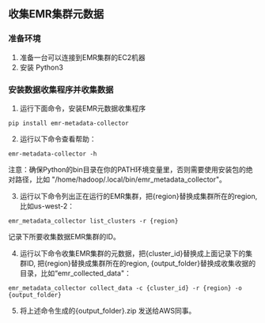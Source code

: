## 收集EMR集群元数据

### 准备环境

1. 准备一台可以连接到EMR集群的EC2机器
2. 安装 Python3

### 安装数据收集程序并收集数据
1. 运行下面命令，安装EMR元数据收集程序

```shell
pip install emr-metadata-collector
```

2. 运行以下命令查看帮助：

```shell
emr-metadata-collector -h
```

注意：确保Python的bin目录在你的PATH环境变量里，否则需要使用安装包的绝对路径，比如 "/home/hadoop/.local/bin/emr_metadata_collector"。

3. 运行以下命令列出正在运行的EMR集群，把{region}替换成集群所在的region, 比如us-west-2：

 ```shell
emr_metadata_collector list_clusters -r {region}
 ```
记录下所要收集数据EMR集群的ID。

4. 运行以下命令收集EMR集群的元数据，把{cluster_id}替换成上面记录下的集群ID, 把{region}替换成集群所在的region, {output_folder}替换成收集收据的目录，比如“emr_collected_data"：

```shell
emr_metadata_collector collect_data -c {cluster_id} -r {region} -o {output_folder}
```

5. 将上述命令生成的{output_folder}.zip 发送给AWS同事。
